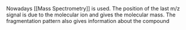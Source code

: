 Nowadays [[Mass Spectrometry]] is used. The position of the last m/z signal is due to the molecular ion and gives the molecular mass. The fragmentation pattern also gives information about the compound
